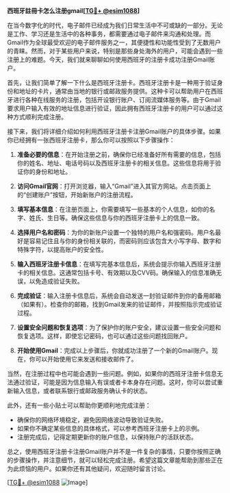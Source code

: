 **西班牙註冊卡怎么注册gmail[[TG💪+ @esim1088](https://t.me/s/esim1088)]**

在当今数字化的时代，电子邮件已经成为我们日常生活中不可或缺的一部分。无论是工作、学习还是生活中的各种事务，都需要通过电子邮件来沟通和处理。而Gmail作为全球最受欢迎的电子邮件服务之一，其便捷性和功能性受到了无数用户的青睐。然而，对于某些用户来说，特别是那些身处海外的用户，可能会遇到一些注册上的难题。今天，我们就来聊聊如何使用西班牙的注册卡成功注册Gmail账户。

首先，让我们简单了解一下什么是西班牙注册卡。西班牙注册卡是一种用于验证身份和地址的卡片，通常由当地的银行或邮政服务提供。这种卡可以帮助用户在西班牙进行各种在线服务的注册，包括开设银行账户、订阅流媒体服务等。由于Gmail要求用户输入有效的地址信息进行验证，因此拥有西班牙注册卡的用户可以通过这种方式顺利完成注册。

接下来，我们将详细介绍如何利用西班牙注册卡注册Gmail账户的具体步骤。如果你已经拥有一张西班牙注册卡，那么你可以按照以下步骤操作：

1. **准备必要的信息**：在开始注册之前，确保你已经准备好所有需要的信息，包括你的姓名、地址、电话号码以及西班牙注册卡的相关信息。这些信息将用于验证你的身份和地址。

2. **访问Gmail官网**：打开浏览器，输入“Gmail”进入其官方网站。点击页面上的“创建账户”按钮，开始新账户的注册流程。

3. **填写基本信息**：在注册页面上，你需要填写一些基本的个人信息，如你的名字、姓氏、生日等。确保这些信息与你的西班牙注册卡上的信息一致。

4. **选择用户名和密码**：为你的新账户设置一个独特的用户名和强密码。用户名最好是容易记住且与你的身份相关联的，而密码则应该包含大小写字母、数字和特殊字符，以提高账户的安全性。

5. **输入西班牙注册卡信息**：在填写完基本信息后，系统会提示你输入西班牙注册卡的相关信息。这通常包括卡号、有效期以及CVV码。确保输入的信息准确无误，以免造成验证失败。

6. **完成验证**：输入注册卡信息后，系统会自动发送一封验证邮件到你的备用邮箱（如果有）。检查你的邮箱，找到Gmail发来的验证邮件，并按照指示完成验证过程。

7. **设置安全问题和恢复选项**：为了保护你的账户安全，建议设置一些安全问题和恢复选项。这样，即使忘记密码，也可以通过这些问题找回账户。

8. **开始使用Gmail**：完成以上步骤后，你就成功注册了一个新的Gmail账户。现在，你可以开始使用它来发送和接收邮件了。

当然，在注册过程中也可能会遇到一些问题。例如，如果你的西班牙注册卡信息无法通过验证，可能是因为信息输入有误或者卡本身存在问题。这时，你可以尝试重新输入信息，或者联系银行或邮政服务确认卡的状态。

此外，还有一些小贴士可以帮助你更顺利地完成注册：

- 确保你的网络环境稳定，避免因网络波动导致验证失败。
- 如果你不确定某些信息的具体格式，可以参考西班牙注册卡上的示例。
- 注册完成后，记得定期更新你的账户信息，以保持账户的活跃状态。

总之，使用西班牙注册卡注册Gmail账户并不是一件复杂的事情，只要你按照正确的步骤操作，并注意细节，就可以轻松完成注册。希望这篇文章能帮助到那些正在为此烦恼的用户。如果你还有其他疑问，欢迎随时留言讨论。

[[TG💪+ @esim1088](https://t.me/s/esim1088) ![Image](https://i.postimg.cc/4NQfJmqS/Snipaste-2025-05-13-00-14-12.png)]
